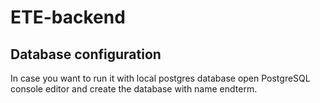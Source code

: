 # ETE-backend

## Database configuration

In case you want to run it with local postgres database
open PostgreSQL console editor and create the database with name endterm. 
